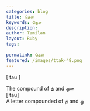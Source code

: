 ```yaml
---
categories: blog
title: தௌ
keywords: தௌ
description: 
author: Tamilan
layout: Ruby
tags: 
 
permalink: தௌ
featured: /images/ttak-48.png
---
```

  
[ tau ]  
  
The compound of த் and ஔ  
[ tau]  
A letter compounded of த் and ஒ